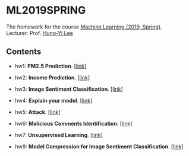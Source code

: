 # ML2019SPRING

The homework for the course [Machine Learning (2019, Spring)](http://speech.ee.ntu.edu.tw/~tlkagk/courses_ML19.html).  
Lecturer: Prof. [Hung-Yi Lee](http://speech.ee.ntu.edu.tw/~tlkagk/index.html)

## Contents

+ hw1: **PM2.5 Prediction**. [[link]](https://ntumlta2019.github.io/ml-web-hw1/)

+ hw2: **Income Prediction**. [[link]](https://ntumlta2019.github.io/ml-web-hw2/)

+ hw3: **Image Sentiment Classification**. [[link]](https://ntumlta2019.github.io/ml-web-hw3/)

+ hw4: **Explain your model**. [[link]](https://ntumlta2019.github.io/ml-web-hw4/)

+ hw5: **Attack**. [[link]](https://docs.google.com/presentation/d/1RdBdCspgjXMnH3qzTS_m4RoQ0sT67VXoT-Oj7MERopA/edit?fbclid=IwAR3n_oSQjUgM9mEoYjAxqSuTJM6iwUq4X0KqanSnIE39gESKWm0j_21hZ-0#slide=id.p)

+ hw6: **Malicious Comments Identification**. [[link]](https://ntumlta2019.github.io/ml-web-hw6/)

+ hw7: **Unsupervised Learning**. [[link]](https://ntumlta2019.github.io/ml-web-hw7/)

+ hw8: **Model Compression for Image Sentiment Classification**. [[link]](https://ntumlta2019.github.io/ml-web-hw8/)
